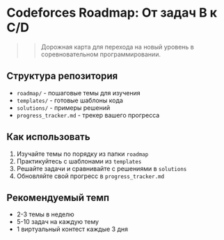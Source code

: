 # Codeforces Roadmap: От задач B к C/D

>>Дорожная карта для перехода на новый уровень в соревновательном программировании.

## Структура репозитория
- `roadmap/` - пошаговые темы для изучения
- `templates/` - готовые шаблоны кода
- `solutions/` - примеры решений
- `progress_tracker.md` - трекер вашего прогресса

## Как использовать
1. Изучайте темы по порядку из папки `roadmap`
2. Практикуйтесь с шаблонами из `templates`
3. Решайте задачи и сравнивайте с решениями в `solutions`
4. Обновляйте свой прогресс в `progress_tracker.md`

## Рекомендуемый темп
- 2-3 темы в неделю
- 5-10 задач на каждую тему
- 1 виртуальный контест каждые 3 дня

